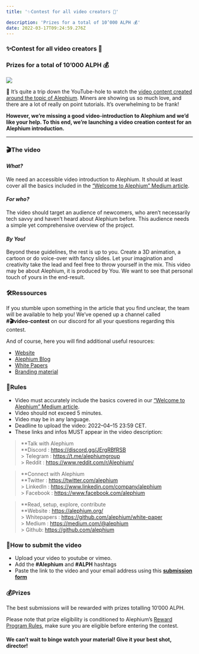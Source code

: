 ```yaml
---
title: '✨Contest for all video creators 🚀'

description: 'Prizes for a total of 10’000 ALPH 💰'
date: 2022-03-17T09:24:59.276Z
---
```


### ✨Contest for all video creators 🚀

### Prizes for a total of 10’000 ALPH 💰

![](https://cdn-images-1.medium.com/max/800/0*5dM-ScXmjA_snEPV)

🐰 It’s quite a trip down the YouTube-hole to watch the <a href="https://www.youtube.com/results?search_query=alephium" class="markup--anchor markup--p-anchor" data-href="https://www.youtube.com/results?search_query=alephium" rel="noopener" target="_blank">video content created around the topic of Alephium</a>. Miners are showing us so much love, and there are a lot of really on point tutorials. It’s overwhelming to be frank!

**However, we’re missing a good video-introduction to Alephium and we’d like your help. To this end, we’re launching a video creation contest for an Alephium introduction.**

---

### 🎬The video

#### _What?_

We need an accessible video introduction to Alephium. It should at least cover all the basics included in the <a href="https://medium.com/@alephium/welcome-to-alephium-alph-48dfb72aa458" class="markup--anchor markup--p-anchor" data-href="https://medium.com/@alephium/welcome-to-alephium-alph-48dfb72aa458" target="_blank">“Welcome to Alephium” Medium article</a>.

#### _For who?_

The video should target an audience of newcomers, who aren’t necessarily tech savvy and haven’t heard about Alephium before. This audience needs a simple yet comprehensive overview of the project.

#### _By You!_

Beyond these guidelines, the rest is up to you. Create a 3D animation, a cartoon or do voice-over with fancy slides. Let your imagination and creativity take the lead and feel free to throw yourself in the mix. This video may be about Alephium, it is produced by You. We want to see that personal touch of yours in the end-result.

### 🛠️Ressources

If you stumble upon something in the article that you find unclear, the team will be available to help you! We’ve opened up a channel called   
**\#🎬video-contest** on our discord for all your questions regarding this contest.

And of course, here you will find additional useful resources:

- <span id="58e1"><a href="https://alephium.org" class="markup--anchor markup--li-anchor" data-href="https://alephium.org" rel="noopener" target="_blank">Website</a></span>
- <span id="bedf"><a href="https://medium.com/@alephium" class="markup--anchor markup--li-anchor" data-href="https://medium.com/@alephium" target="_blank">Alephium Blog</a></span>
- <span id="81dc"><a href="https://github.com/alephium/white-paper" class="markup--anchor markup--li-anchor" data-href="https://github.com/alephium/white-paper" rel="noopener" target="_blank">White Papers</a></span>
- <span id="ced0"><a href="https://github.com/alephium/alephium-brand-guide" class="markup--anchor markup--li-anchor" data-href="https://github.com/alephium/alephium-brand-guide" rel="noopener" target="_blank">Branding material</a></span>

### 📝Rules

- <span id="c9ff">Video must accurately include the basics covered in our <a href="https://medium.com/@alephium/welcome-to-alephium-alph-48dfb72aa458" class="markup--anchor markup--li-anchor" data-href="https://medium.com/@alephium/welcome-to-alephium-alph-48dfb72aa458" target="_blank">“Welcome to Alephium” Medium article</a>.</span>
- <span id="c489">Video should not exceed 5 minutes.</span>
- <span id="86a0">Video may be in any language.</span>
- <span id="c660">Deadline to upload the video: 2022–04–15 23:59 CET.</span>
- <span id="194c">These links and infos MUST appear in the video description:</span>

> **Talk with Alephium  
> **Discord : <a href="https://discord.gg/JErgRBfRSB" class="markup--anchor markup--blockquote-anchor" data-href="https://discord.gg/JErgRBfRSB" rel="noopener" target="_blank">https://discord.gg/JErgRBfRSB<br /> > </a>Telegram : <a href="https://t.me/alephiumgroup" class="markup--anchor markup--blockquote-anchor" data-href="https://t.me/alephiumgroup" rel="noopener" target="_blank">https://t.me/alephiumgroup<br /> > </a>Reddit : <a href="https://www.reddit.com/r/Alephium/" class="markup--anchor markup--blockquote-anchor" data-href="https://www.reddit.com/r/Alephium/" rel="noopener" target="_blank">https://www.reddit.com/r/Alephium/</a>

> **Connect with Alephium  
> **Twitter : <a href="https://twitter.com/alephium" class="markup--anchor markup--blockquote-anchor" data-href="https://twitter.com/alephium" rel="noopener" target="_blank">https://twitter.com/alephium<br /> > </a>LinkedIn : <a href="https://www.linkedin.com/company/alephium" class="markup--anchor markup--blockquote-anchor" data-href="https://www.linkedin.com/company/alephium" rel="noopener" target="_blank">https://www.linkedin.com/company/alephium<br /> > </a>Facebook : <a href="https://www.facebook.com/alephium" class="markup--anchor markup--blockquote-anchor" data-href="https://www.facebook.com/alephium" rel="noopener" target="_blank">https://www.facebook.com/alephium</a>

> **Read, setup, explore, contribute  
> **Website : <a href="https://alephium.org/" class="markup--anchor markup--blockquote-anchor" data-href="https://alephium.org/" rel="noopener" target="_blank">https://alephium.org/<br /> > </a>Whitepapers : <a href="https://github.com/alephium/white-paper" class="markup--anchor markup--blockquote-anchor" data-href="https://github.com/alephium/white-paper" rel="noopener" target="_blank">https://github.com/alephium/white-paper<br /> > </a>Medium : <a href="https://medium.com/@alephium" class="markup--anchor markup--blockquote-anchor" data-href="https://medium.com/@alephium" target="_blank">https://medium.com/@alephium<br /> > </a>Github: <a href="https://github.com/alephium" class="markup--anchor markup--blockquote-anchor" data-href="https://github.com/alephium" rel="noopener" target="_blank">https://github.com/alephium</a>

### 🎥How to submit the video

- <span id="52e2">Upload your video to youtube or vimeo.</span>
- <span id="bedc">Add the **\#Alephium** and **\#ALPH** hashtags</span>
- <span id="e26a">Paste the link to the video and your email address using this <a href="https://forms.gle/LeNyEbX1KL5ZoJkLA" class="markup--anchor markup--li-anchor" data-href="https://forms.gle/LeNyEbX1KL5ZoJkLA" rel="noopener" target="_blank"><strong>submission form</strong></a></span>

### 💰Prizes

The best submissions will be rewarded with prizes totalling 10’000 ALPH.

Please note that prize eligibility is conditioned to Alephium’s <a href="https://github.com/alephium/community/blob/master/RewardProgramRules.md" class="markup--anchor markup--p-anchor" data-href="https://github.com/alephium/community/blob/master/RewardProgramRules.md" rel="noopener" target="_blank">Reward Program Rules</a>, make sure you are eligible before entering the contest.

#### **We can’t wait to binge watch your material! Give it your best shot, director!**
